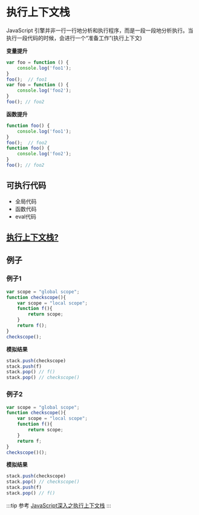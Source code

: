 # 执行上下文栈
JavaScript 引擎并非一行一行地分析和执行程序，而是一段一段地分析执行。当执行一段代码的时候，会进行一个“准备工作”(执行上下文)

**变量提升**
```js
var foo = function () {
    console.log('foo1');
}
foo();  // foo1
var foo = function () {
    console.log('foo2');
}
foo(); // foo2
```
**函数提升**
```js
function foo() {
    console.log('foo1');
}
foo();  // foo2
function foo() {
    console.log('foo2');
}
foo(); // foo2
```

## 可执行代码
* 全局代码
* 函数代码
* eval代码

## [执行上下文栈?](./eventloop.md#什么是执行栈)


## 例子
### 例子1
```js
var scope = "global scope";
function checkscope(){
    var scope = "local scope";
    function f(){
        return scope;
    }
    return f();
}
checkscope();
```
**模拟结果**
```js
stack.push(checkscope)
stack.push(f)
stack.pop() // f()
stack.pop() // checkscope()
```

### 例子2
```js
var scope = "global scope";
function checkscope(){
    var scope = "local scope";
    function f(){
        return scope;
    }
    return f;
}
checkscope()();
```
**模拟结果**
```js
stack.push(checkscope)
stack.pop() // checkscope()
stack.push(f)
stack.pop() // f()
```
:::tip 参考
[JavaScript深入之执行上下文栈](https://github.com/mqyqingfeng/Blog/issues/4)
:::

<comment/>
<tongji/>